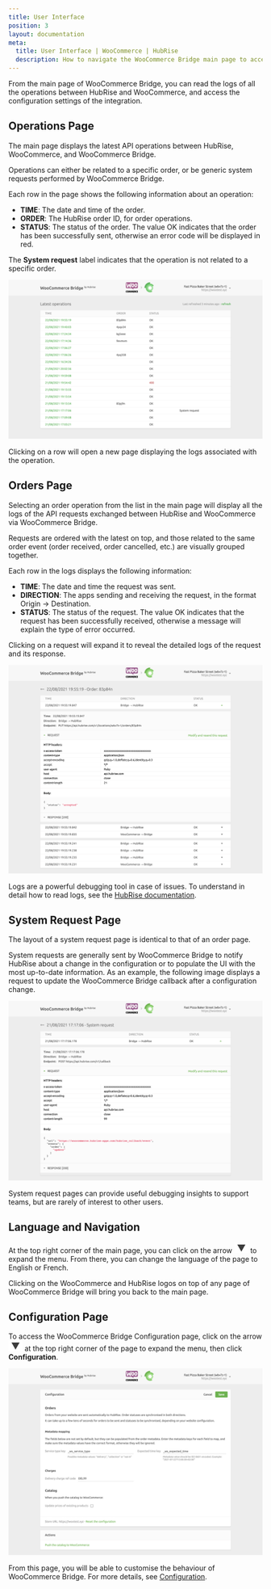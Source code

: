 ```yaml
---
title: User Interface
position: 3
layout: documentation
meta:
  title: User Interface | WooCommerce | HubRise
  description: How to navigate the WooCommerce Bridge main page to access information about the orders and customise the behaviour of the bridge.
---
```


From the main page of WooCommerce Bridge, you can read the logs of all the operations between HubRise and WooCommerce, and access the configuration settings of the integration.

## Operations Page

The main page displays the latest API operations between HubRise, WooCommerce, and WooCommerce Bridge.

Operations can either be related to a specific order, or be generic system requests performed by WooCommerce Bridge.

Each row in the page shows the following information about an operation:

- **TIME**: The date and time of the order.
- **ORDER**: The HubRise order ID, for order operations.
- **STATUS**: The status of the order. The value OK indicates that the order has been successfully sent, otherwise an error code will be displayed in red.

The **System request** label indicates that the operation is not related to a specific order.

![Operations page of WooCommerce Bridge developed by HubRise](../images/002-en-woocommerce-main-page.png)

Clicking on a row will open a new page displaying the logs associated with the operation.

## Orders Page

Selecting an order operation from the list in the main page will display all the logs of the API requests exchanged between HubRise and WooCommerce via WooCommerce Bridge.

Requests are ordered with the latest on top, and those related to the same order event (order received, order cancelled, etc.) are visually grouped together.

Each row in the logs displays the following information:

- **TIME**: The date and time the request was sent.
- **DIRECTION**: The apps sending and receiving the request, in the format Origin → Destination.
- **STATUS**: The status of the request. The value OK indicates that the request has been successfully received, otherwise a message will explain the type of error occurred.

Clicking on a request will expand it to reveal the detailed logs of the request and its response.

![Order logs page on WooCommerce Bridge](../images/003-en-woocommerce-order-page.png)

Logs are a powerful debugging tool in case of issues. To understand in detail how to read logs, see the [HubRise documentation](/docs/hubrise-logs/).

## System Request Page

The layout of a system request page is identical to that of an order page.

System requests are generally sent by WooCommerce Bridge to notify HubRise about a change in the configuration or to populate the UI with the most up-to-date information. As an example, the following image displays a request to update the WooCommerce Bridge callback after a configuration change.

![System request page on WooCommerce Bridge](../images/004-en-woocommerce-system-request-page.png)

System request pages can provide useful debugging insights to support teams, but are rarely of interest to other users.

## Language and Navigation

At the top right corner of the main page, you can click on the arrow <InlineImage width="20" height="20">![Arrow icon](../images/arrow-icon.jpg)</InlineImage> to expand the menu. From there, you can change the language of the page to English or French.

Clicking on the WooCommerce and HubRise logos on top of any page of WooCommerce Bridge will bring you back to the main page.

## Configuration Page

To access the WooCommerce Bridge Configuration page, click on the arrow <InlineImage width="20" height="20">![Arrow icon](../images/arrow-icon.jpg)</InlineImage> at the top right corner of the page to expand the menu, then click **Configuration**.

![WooCommerce Bridge configuration page](../images/005-en-woocommerce-configuration-page.png)

From this page, you will be able to customise the behaviour of WooCommerce Bridge. For more details, see [Configuration](/apps/woocommerce/configuration).
